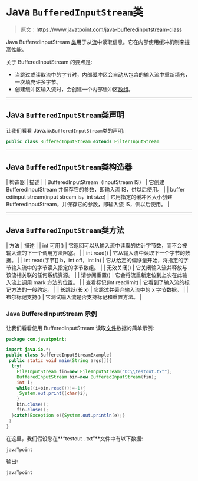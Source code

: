 # Java `BufferedInputStream`类

> 原文：<https://www.javatpoint.com/java-bufferedinputstream-class>

Java BufferedInputStream [类](object-and-class-in-java)用于从[流](java-8-stream)中读取信息。它在内部使用缓冲机制来提高性能。

关于 BufferedInputStream 的要点是:

*   当跳过或读取流中的字节时，内部缓冲区会自动从包含的输入流中重新填充，一次填充许多字节。
*   创建缓冲区输入流时，会创建一个内部缓冲区[数组](array-in-java)。

* * *

## Java `BufferedInputStream`类声明

让我们看看 Java.io.`BufferedInputStream`类的声明:

```java
public class BufferedInputStream extends FilterInputStream

```

* * *

## Java `BufferedInputStream`类构造器

| 构造器 | 描述 |
| BufferedInputStream（InputStream IS） | 它创建 BufferedInputStream 并保存它的参数，即输入流 IS，供以后使用。 |
| buffer ediinput stream(input stream is，int size) | 它用指定的缓冲区大小创建 BufferedInputStream，并保存它的参数，即输入流 IS，供以后使用。 |

* * *

## Java `BufferedInputStream`类方法

| 方法 | 描述 |
| int 可用() | 它返回可以从输入流中读取的估计字节数，而不会被输入流的下一个调用方法阻塞。 |
| int read() | 它从输入流中读取下一个字节的数据。 |
| int read(字节[] b，int off，int ln) | 它从给定的偏移量开始，将指定的字节输入流中的字节读入指定的字节数组。 |
| 无效关闭() | 它关闭输入流并释放与该流相关联的任何系统资源。 |
| 请参阅重置() | 它会将流重新定位到上次在此输入流上调用 mark 方法的位置。 |
| 查看标记(int readlimit) | 它看到了输入流的标记方法的一般约定。 |
| 长跳跃(长 x) | 它跳过并丢弃输入流中的 x 字节数据。 |
| 布尔标记支持() | 它测试输入流是否支持标记和重置方法。 |

### Java BufferedInputStream 示例

让我们看看使用 BufferedInputStream 读取[文件](java-file-class)数据的简单示例:

```java
package com.javatpoint;

import java.io.*;
public class BufferedInputStreamExample{  
 public static void main(String args[]){  
  try{  
    FileInputStream fin=new FileInputStream("D:\\testout.txt");  
    BufferedInputStream bin=new BufferedInputStream(fin);  
    int i;  
    while((i=bin.read())!=-1){  
     System.out.print((char)i);  
    }  
    bin.close();  
    fin.close();  
  }catch(Exception e){System.out.println(e);}  
 }  
}

```

在这里，我们假设您在**“testout . txt”**文件中有以下数据:

```java
javaTpoint

```

输出:

```java
javaTpoint

```